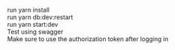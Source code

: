run yarn install <br>
run yarn db:dev:restart <br>
run yarn start:dev <br>
Test using swagger <br>
Make sure to use the authorization token after logging in <br>
